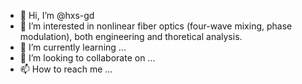 - 👋 Hi, I’m @hxs-gd
- 👀 I’m interested in nonlinear fiber optics (four-wave mixing, phase modulation), both engineering and thoretical analysis. 
- 🌱 I’m currently learning ...
- 💞️ I’m looking to collaborate on ...
- 📫 How to reach me ...

<!---
hxs-gd/hxs-gd is a ✨ special ✨ repository because its `README.md` (this file) appears on your GitHub profile.
You can click the Preview link to take a look at your changes.
--->
